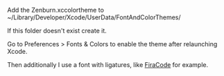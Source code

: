 Add the Zenburn.xccolortheme to 
~/Library/Developer/Xcode/UserData/FontAndColorThemes/

If this folder doesn't exist create it.

Go to Preferences > Fonts & Colors to enable the theme after relaunching Xcode.

Then additionally I use a font with ligatures, like [FiraCode](https://github.com/tonsky/FiraCode) for example.
